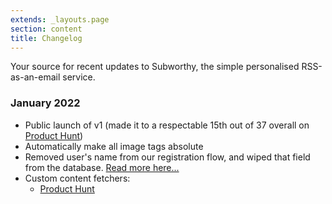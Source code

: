 ```yaml
---
extends: _layouts.page
section: content
title: Changelog
---
```


Your source for recent updates to Subworthy, the simple personalised RSS-as-an-email service.


### January 2022

- Public launch of v1 (made it to a respectable 15th out of 37 overall on [Product Hunt](https://www.producthunt.com/posts/subworthy))
- Automatically make all image tags absolute
- Removed user's name from our registration flow, and wiped that field from the database. [Read more here...](/post/20220121-privacy-and-removing-users-names-from-the-database/)
- Custom content fetchers:
    - [Product Hunt](https://www.producthunt.com)